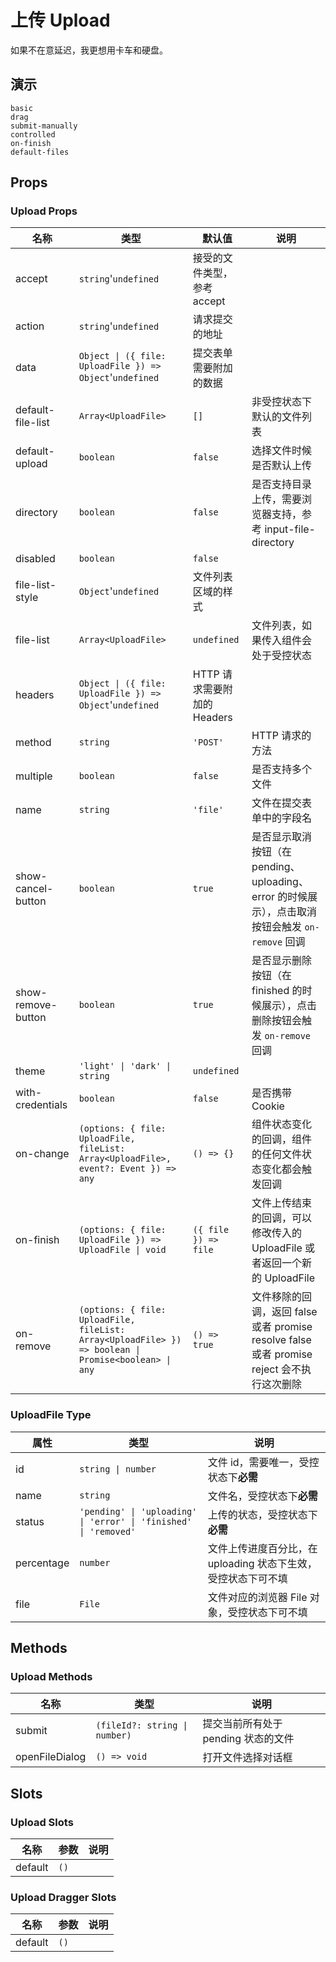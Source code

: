 # 上传 Upload
如果不在意延迟，我更想用卡车和硬盘。
## 演示
```demo
basic
drag
submit-manually
controlled
on-finish
default-files
```
## Props
### Upload Props
|名称|类型|默认值|说明|
|-|-|-|-|
|accept|`string`'`undefined`|接受的文件类型，参考 <n-a href="https://developer.mozilla.org/en-US/docs/Web/HTML/Element/input/file#accept">accept</n-a>|
|action|`string`'`undefined`|请求提交的地址|
|data|`Object \| ({ file: UploadFile }) => Object`'`undefined`|提交表单需要附加的数据|
|default-file-list|`Array<UploadFile>`|`[]`|非受控状态下默认的文件列表|
|default-upload|`boolean`|`false`|选择文件时候是否默认上传|
|directory|`boolean`|`false`|是否支持目录上传，需要浏览器支持，参考 <n-a href="https://caniuse.com/#feat=input-file-directory">input-file-directory</n-a>|
|disabled|`boolean`|`false`||
|file-list-style|`Object`'`undefined`|文件列表区域的样式|
|file-list|`Array<UploadFile>`|`undefined`|文件列表，如果传入组件会处于受控状态|
|headers|`Object \| ({ file: UploadFile }) => Object`'`undefined`|HTTP 请求需要附加的 Headers|
|method|`string`|`'POST'`|HTTP 请求的方法|
|multiple|`boolean`|`false`|是否支持多个文件|
|name|`string`|`'file'`|文件在提交表单中的字段名|
|show-cancel-button|`boolean`|`true`|是否显示取消按钮（在 pending、uploading、error 的时候展示），点击取消按钮会触发 `on-remove` 回调|
|show-remove-button|`boolean`|`true`|是否显示删除按钮（在 finished 的时候展示），点击删除按钮会触发 `on-remove` 回调|
|theme|`'light' \| 'dark' \| string`|`undefined`||
|with-credentials|`boolean`|`false`|是否携带 Cookie|
|on-change|`(options: { file: UploadFile, fileList: Array<UploadFile>, event?: Event }) => any`|`() => {}`|组件状态变化的回调，组件的任何文件状态变化都会触发回调|
|on-finish|`(options: { file: UploadFile }) => UploadFile \| void`|`({ file }) => file`|文件上传结束的回调，可以修改传入的 UploadFile 或者返回一个新的 UploadFile|
|on-remove|`(options: { file: UploadFile, fileList: Array<UploadFile> }) => boolean \| Promise<boolean> \| any`|`() => true`|文件移除的回调，返回 false 或者 promise resolve false 或者 promise reject 会不执行这次删除|


### UploadFile Type
|属性|类型|说明|
|-|-|-|
|id|`string \| number`|文件 id，需要唯一，受控状态下**必需**|
|name|`string`|文件名，受控状态下**必需**|
|status|`'pending' \| 'uploading' \| 'error' \| 'finished' \| 'removed'`|上传的状态，受控状态下**必需**|
|percentage|`number`|文件上传进度百分比，在 uploading 状态下生效，受控状态下可不填|
|file|`File`|文件对应的浏览器 File 对象，受控状态下可不填|

## Methods
### Upload Methods
|名称|类型|说明|
|-|-|-|
|submit|`(fileId?: string \| number)`|提交当前所有处于 pending 状态的文件|
|openFileDialog|`() => void`|打开文件选择对话框|

## Slots
### Upload Slots
|名称|参数|说明|
|-|-|-|
|default|`()`||

### Upload Dragger Slots
|名称|参数|说明|
|-|-|-|
|default|`()`||
